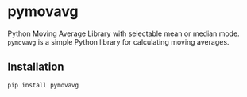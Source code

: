 # pymovavg
Python Moving Average Library with selectable mean or median mode.
`pymovavg` is a simple Python library for calculating moving averages.

## Installation

```bash
pip install pymovavg
